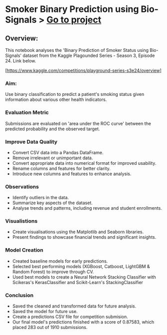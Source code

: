 # Smoker Binary Prediction using Bio-Signals > [Go to project]([https://github.com/tophercollins/smoker-binary-prediction])

## Overview:
This notebook analyses the 'Binary Prediction of Smoker Status using Bio-Signals' dataset from the Kaggle Plagounded Series - Season 3, Episode 24. Link below.

[https://www.kaggle.com/competitions/playground-series-s3e24/overview]

### Aim:
Use binary classification to predict a patient's smoking status given information about various other health indicators.

### Evaluation Metric
Submissions are evaluated on 'area under the ROC curve' between the predicted probability and the observed target.

### Improve Data Quality

- Convert CSV data into a Pandas DataFrame.
- Remove irrelevant or unimportant data.
- Convert appropriate data into numerical format for improved usability.
- Rename columns and features for better clarity.
- Introduce new columns and features to enhance analysis.

### Observations

- Identify outliers in the data.
- Summarize key aspects of the dataset.
- Analyse trends and patterns, including revenue and student enrollments.

### Visualistions

- Create visualisations using the Matplotlib and Seaborn libraries.
- Present findings to showcase financial trends and significant insights.

### Model Creation

- Created baseline models for early predictions.
- Selected best performing models (XGBoost, Catboost, LightGBM & Random Forest) to improve through CV.
- Used best models to create a Neural Network Stacking Classifier with Scikeras's KerasClassifier and Scikit-Learn's StackingClassifier
  
### Conclusion

- Saved the cleaned and transformed data for future analysis.
- Saved the model for future use.
- Create a predictions CSV file for competition submision.
- Our final model's predictions finished with a score of 0.87583, which placed 283 out of 1910 submissions.
